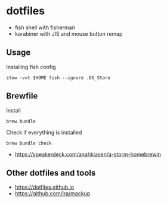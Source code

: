 # dotfiles

- fish shell with fisherman
- karabiner with JIS and mouse button remap

## Usage

Installing fish config

```
stow -vvt $HOME fish --ignore .DS_Store
```
## Brewfile

Install

```
brew bundle
```

Check if everything is installed
```
brew bundle check
```

* https://speakerdeck.com/anahkiasen/a-storm-homebrewin

## Other dotfiles and tools

- https://dotfiles.github.io
- https://github.com/lra/mackup
